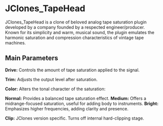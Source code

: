 # JClones_TapeHead
JClones_TapeHead is a clone of beloved analog tape saturation plugin developed by a company founded by a respected engineer/producer. Known for its simplicity and warm, musical sound, the plugin emulates the harmonic saturation and compression characteristics of vintage tape machines.

## Main Parameters

**Drive:** Controls the amount of tape saturation applied to the signal.

**Trim:** Adjusts the output level after saturation.

**Color:** Alters the tonal character of the saturation:

**Normal:** Provides a balanced tape saturation effect.
**Medium:** Offers a midrange-focused saturation, useful for adding body to instruments.
**Bright:** Emphasizes higher frequencies, adding clarity and presence.
 
**Clip:** JClones version specific. Turns off internal hard-clipping stage.
